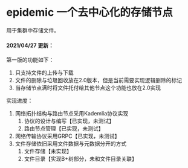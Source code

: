 # epidemic 一个去中心化的存储节点
用于集群中存储文件。

#### 2021/04/27 更新：
第一版的功能如下：
1. 只支持文件的上传与下载
2. 文件的删除与垃圾回收放在2.0版本，但是当前需要实现逻辑删除的标记
3. 当存储节点满时将文件托付给其他节点这个功能也放在2.0实现

实现进度：
1. 网络拓扑结构与路由节点采用Kademlia协议实现
    1. 协议的设计与编写【已实现，未测试】
    2. 路由节点管理【已实现，未测试】
2. 网络传输协议采用GRPC【已实现，未测试】
3. 文件存储依旧采用文件数据与元数据分开的方式
    1. 文件存储【未实现】
    2. 文件目录【实现B+树部分，未和文件目录关联】
